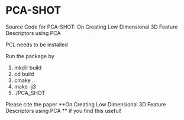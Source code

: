 # PCA-SHOT
Source Code for PCA-SHOT: On Creating Low Dimensional 3D Feature Descriptors using PCA

PCL needs to be installed

Run the package by 
1. mkdir build
2. cd build
3. cmake ..
4. make -j3
5. ./PCA_SHOT


Please cite the paper **On Creating Low Dimensional 3D Feature Descriptors using PCA
** if you find this useful!
